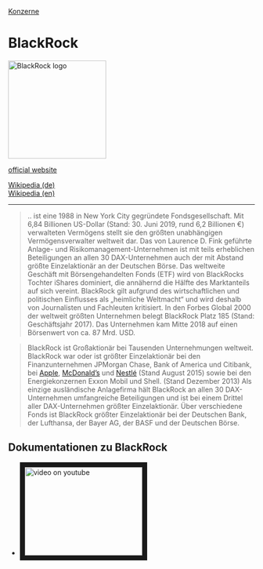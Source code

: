 [Konzerne](../konzerne.html)   

# BlackRock

<img src="https://upload.wikimedia.org/wikipedia/commons/8/85/BlackRock_wordmark.svg" height="200" alt="BlackRock logo">

[official website](https://www.blackrock.com/)   

[Wikipedia (de)](https://de.wikipedia.org/wiki/BlackRock)   
[Wikipedia (en)](https://en.wikipedia.org/wiki/BlackRock)

---

> .. ist eine 1988 in New York City gegründete Fondsgesellschaft. Mit 6,84 Billionen US-Dollar (Stand: 30. Juni 2019, rund 6,2 Billionen €) verwalteten Vermögens stellt sie den größten unabhängigen Vermögensverwalter weltweit dar. Das von Laurence D. Fink geführte Anlage- und Risikomanagement-Unternehmen ist mit teils erheblichen Beteiligungen an allen 30 DAX-Unternehmen auch der mit Abstand größte Einzelaktionär an der Deutschen Börse. Das weltweite Geschäft mit Börsengehandelten Fonds (ETF) wird von BlackRocks Tochter iShares dominiert, die annähernd die Hälfte des Marktanteils auf sich vereint.
BlackRock gilt aufgrund des wirtschaftlichen und politischen Einflusses als „heimliche Weltmacht“ und wird deshalb von Journalisten und Fachleuten kritisiert.
In den Forbes Global 2000 der weltweit größten Unternehmen belegt BlackRock Platz 185 (Stand: Geschäftsjahr 2017). Das Unternehmen kam Mitte 2018 auf einen Börsenwert von ca. 87 Mrd. USD.   


> BlackRock ist Großaktionär bei Tausenden Unternehmungen weltweit. BlackRock war oder ist größter Einzelaktionär bei den Finanzunternehmen JPMorgan Chase, Bank of America und Citibank, bei [Apple](../konzerne/apple_inc.html), [McDonald’s](../konzerne/mcdonalds.html) und [Nestlé](../konzerne/nestle.html) (Stand August 2015) sowie bei den Energiekonzernen Exxon Mobil und Shell. (Stand Dezember 2013) Als einzige ausländische Anlagefirma hält BlackRock an allen 30 DAX-Unternehmen umfangreiche Beteiligungen und ist bei einem Drittel aller DAX-Unternehmen größter Einzelaktionär. Über verschiedene Fonds ist BlackRock größter Einzelaktionär bei der Deutschen Bank, der Lufthansa, der Bayer AG, der BASF und der Deutschen Börse.


## Dokumentationen zu BlackRock

* <a href="http://www.youtube.com/watch?feature=player_embedded&v=JR_UyV32Ba4" target="_blank"><img src="https://img.youtube.com/vi/JR_UyV32Ba4/0.jpg" alt="video on youtube" width="240" height="180" border="10" title="BlackRock - Die unheimliche Macht eines Finanzkonzerns | ARTE" /></a>
